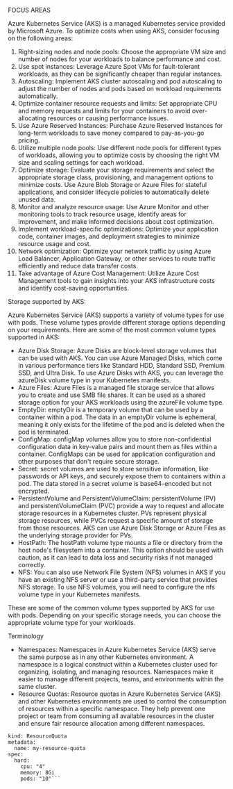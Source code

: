 FOCUS AREAS

Azure Kubernetes Service (AKS) is a managed Kubernetes service provided by Microsoft Azure. To optimize costs when using AKS, consider focusing on the following areas:

1. Right-sizing nodes and node pools: Choose the appropriate VM size and number of nodes for your workloads to balance performance and cost.
2. Use spot instances: Leverage Azure Spot VMs for fault-tolerant workloads, as they can be significantly cheaper than regular instances.
3. Autoscaling: Implement AKS cluster autoscaling and pod autoscaling to adjust the number of nodes and pods based on workload requirements automatically.
4. Optimize container resource requests and limits: Set appropriate CPU and memory requests and limits for your containers to avoid over-allocating resources or causing performance issues.
5. Use Azure Reserved Instances: Purchase Azure Reserved Instances for long-term workloads to save money compared to pay-as-you-go pricing.
6. Utilize multiple node pools: Use different node pools for different types of workloads, allowing you to optimize costs by choosing the right VM size and scaling settings for each workload.
7. Optimize storage: Evaluate your storage requirements and select the appropriate storage class, provisioning, and management options to minimize costs. Use Azure Blob Storage or Azure Files for stateful applications, and consider lifecycle policies to automatically delete unused data.
8. Monitor and analyze resource usage: Use Azure Monitor and other monitoring tools to track resource usage, identify areas for improvement, and make informed decisions about cost optimization.
9. Implement workload-specific optimizations: Optimize your application code, container images, and deployment strategies to minimize resource usage and cost.
10. Network optimization: Optimize your network traffic by using Azure Load Balancer, Application Gateway, or other services to route traffic efficiently and reduce data transfer costs.
11. Take advantage of Azure Cost Management: Utilize Azure Cost Management tools to gain insights into your AKS infrastructure costs and identify cost-saving opportunities.

Storage supported by AKS:

Azure Kubernetes Service (AKS) supports a variety of volume types for use with pods. These volume types provide different storage options depending on your requirements. Here are some of the most common volume types supported in AKS:

- Azure Disk Storage: Azure Disks are block-level storage volumes that can be used with AKS. You can use Azure Managed Disks, which come in various performance tiers like Standard HDD, Standard SSD, Premium SSD, and Ultra Disk. To use Azure Disks with AKS, you can leverage the azureDisk volume type in your Kubernetes manifests.
- Azure Files: Azure Files is a managed file storage service that allows you to create and use SMB file shares. It can be used as a shared storage option for your AKS workloads using the azureFile volume type.
- EmptyDir: emptyDir is a temporary volume that can be used by a container within a pod. The data in an emptyDir volume is ephemeral, meaning it only exists for the lifetime of the pod and is deleted when the pod is terminated.
- ConfigMap: configMap volumes allow you to store non-confidential configuration data in key-value pairs and mount them as files within a container. ConfigMaps can be used for application configuration and other purposes that don't require secure storage.
- Secret: secret volumes are used to store sensitive information, like passwords or API keys, and securely expose them to containers within a pod. The data stored in a secret volume is base64-encoded but not encrypted.
- PersistentVolume and PersistentVolumeClaim: persistentVolume (PV) and persistentVolumeClaim (PVC) provide a way to request and allocate storage resources in a Kubernetes cluster. PVs represent physical storage resources, while PVCs request a specific amount of storage from those resources. AKS can use Azure Disk Storage or Azure Files as the underlying storage provider for PVs.
- HostPath: The hostPath volume type mounts a file or directory from the host node's filesystem into a container. This option should be used with caution, as it can lead to data loss and security risks if not managed correctly.
- NFS: You can also use Network File System (NFS) volumes in AKS if you have an existing NFS server or use a third-party service that provides NFS storage. To use NFS volumes, you will need to configure the nfs volume type in your Kubernetes manifests.

These are some of the common volume types supported by AKS for use with pods. Depending on your specific storage needs, you can choose the appropriate volume type for your workloads.

Terminology

- Namespaces: Namespaces in Azure Kubernetes Service (AKS) serve the same purpose as in any other Kubernetes environment. A namespace is a logical construct within a Kubernetes cluster used for organizing, isolating, and managing resources. Namespaces make it easier to manage different projects, teams, and environments within the same cluster.
- Resource Quotas: Resource quotas in Azure Kubernetes Service (AKS) and other Kubernetes environments are used to control the consumption of resources within a specific namespace. They help prevent one project or team from consuming all available resources in the cluster and ensure fair resource allocation among different namespaces.

```apiVersion: v1
kind: ResourceQuota
metadata:
  name: my-resource-quota
spec:
  hard:
    cpu: "4"
    memory: 8Gi
    pods: "10"```
